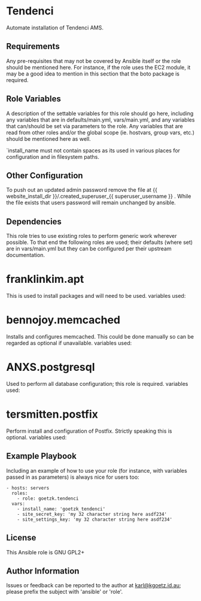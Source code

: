 Tendenci
=========

Automate installation of Tendenci AMS.

Requirements
------------

Any pre-requisites that may not be covered by Ansible itself or the role should be mentioned here. For instance, if the role uses the EC2 module, it may be a good idea to mention in this section that the boto package is required.


Role Variables
--------------

A description of the settable variables for this role should go here, including any variables that are in defaults/main.yml, vars/main.yml, and any variables that can/should be set via parameters to the role. Any variables that are read from other roles and/or the global scope (ie. hostvars, group vars, etc.) should be mentioned here as well.

`install_name must not contain spaces as its used in various places for configuration and in filesystem paths.


Other Configuration
-------------------
To push out an updated admin password remove the file at {{ website_install_dir }}/.created_superuser_{{ superuser_username }} . While the file exists that users password will remain unchanged by ansible.

Dependencies
------------

This role tries to use existing roles to perform generic work wherever
possible. To that end the following roles are used; their defaults (where set)
are in vars/main.yml but they can be configured per their upstream
documentation.

franklinkim.apt
===============
This is used to install packages and will need to be used.
variables used:

bennojoy.memcached
===================
Installs and configures memcached. This could be done manually so can be regarded as optional if unavailable.
variables used:

ANXS.postgresql
===============
Used to perform all database configuration; this role is required.
variables used:

tersmitten.postfix
==================
Perform install and configuration of Postfix. Strictly speaking this is optional.
variables used:


Example Playbook
----------------

Including an example of how to use your role (for instance, with variables passed in as parameters) is always nice for users too:

    - hosts: servers
      roles:
        - role: goetzk.tendenci
      vars:
        - install_name: 'goetzk_tendenci'
        - site_secret_key: 'my 32 character string here asdf234'
        - site_settings_key: 'my 32 character string here asdf234'

License
-------

This Ansible role is GNU GPL2+

Author Information
------------------

Issues or feedback can be reported to the author at karl@kgoetz.id.au; please
prefix the subject with 'ansible' or 'role'.

